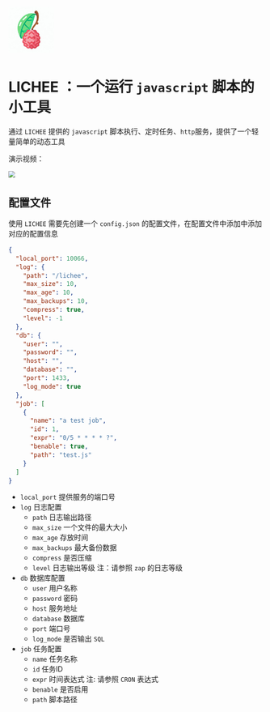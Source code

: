 # <img src="resources/lichee.png" style="zoom: 30%;" />

# LICHEE ：一个运行 `javascript` 脚本的小工具

通过 `LICHEE` 提供的 `javascript` 脚本执行、定时任务、`http`服务，提供了一个轻量简单的动态工具



演示视频：

<img src="resources/lichee.gif" style="zoom:80%;" />



## 配置文件

使用 `LICHEE` 需要先创建一个 `config.json` 的配置文件，在配置文件中添加中添加对应的配置信息

```json
{
  "local_port": 10066,
  "log": {
    "path": "/lichee",
    "max_size": 10,
    "max_age": 10,
    "max_backups": 10,
    "compress": true,
    "level": -1
  },
  "db": {
    "user": "",
    "password": "",
    "host": "",
    "database": "",
    "port": 1433,
    "log_mode": true
  },
  "job": [
    {
      "name": "a test job",
      "id": 1,
      "expr": "0/5 * * * * ?",
      "benable": true,
      "path": "test.js"
    }
  ]
}
```



- `local_port` 提供服务的端口号
- `log` 日志配置
  - `path` 日志输出路径
  - `max_size` 一个文件的最大大小
  - `max_age` 存放时间
  - `max_backups` 最大备份数据
  - `compress` 是否压缩
  - `level` 日志输出等级  注：请参照 `zap` 的日志等级
- `db` 数据库配置
  - `user` 用户名称
  - `password` 密码
  - `host` 服务地址
  - `database` 数据库
  - `port` 端口号
  - `log_mode` 是否输出 `SQL`
- `job` 任务配置
  - `name` 任务名称
  - `id` 任务ID
  - `expr` 时间表达式  注: 请参照 `CRON` 表达式
  - `benable` 是否启用
  - `path` 脚本路径

